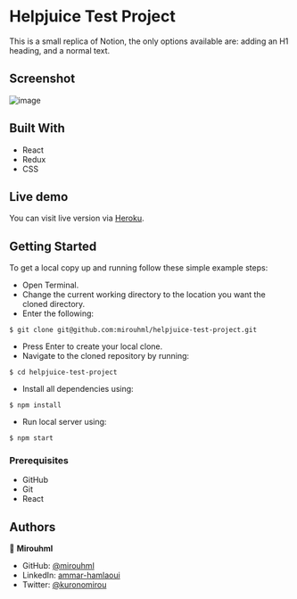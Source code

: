 # Helpjuice Test Project

This is a small replica of Notion, the only options available are: adding an H1 heading, and a normal text.

## Screenshot
![image](https://user-images.githubusercontent.com/20567503/198486030-cbeb8906-c4e3-4c94-94be-785eae0d9544.png)


## Built With

- React
- Redux
- CSS

## Live demo

You can visit live version via [Heroku](https://mirouhml.github.io/covid-19-tracker/).

## Getting Started

To get a local copy up and running follow these simple example steps:
- Open Terminal.
- Change the current working directory to the location you want the cloned directory.
- Enter the following:
```
$ git clone git@github.com:mirouhml/helpjuice-test-project.git
```
- Press Enter to create your local clone.
- Navigate to the cloned repository by running:
```
$ cd helpjuice-test-project
```
- Install all dependencies using:
``` 
$ npm install
```
- Run local server using:
``` 
$ npm start
```

### Prerequisites
- GitHub
- Git
- React


## Authors

👤 **Mirouhml**

- GitHub: [@mirouhml](https://github.com/mirouhml)
- LinkedIn: [ammar-hamlaoui](https://www.linkedin.com/in/ammar-hamlaoui-514909189/)
- Twitter: [@kuronomirou](https://twitter.com/kuronomirou)
